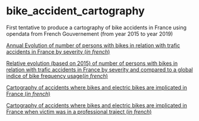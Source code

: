 

# bike_accident_cartography
First tentative to produce a cartography of bike accidents in France using opendata from French Gouvernement (from year 2015 to year 2019)

[Annual Evolution of number of persons with bikes in relation with trafic accidents in France by severity (_in french_)](evolution.html)

[Relative evolution (based on 2015) of number of persons with bikes in relation with trafic accidents in France by severity and compared to a global indice of bike frequency usage(_in french_)](relative_evolution.html)

[Cartography of accidents where bikes and electric bikes are implicated in France (_in french_)](map.html)

[Cartography of accidents where bikes and electric bikes are implicated in France when victim was in a professional traject (_in french_)](map_pro.html)